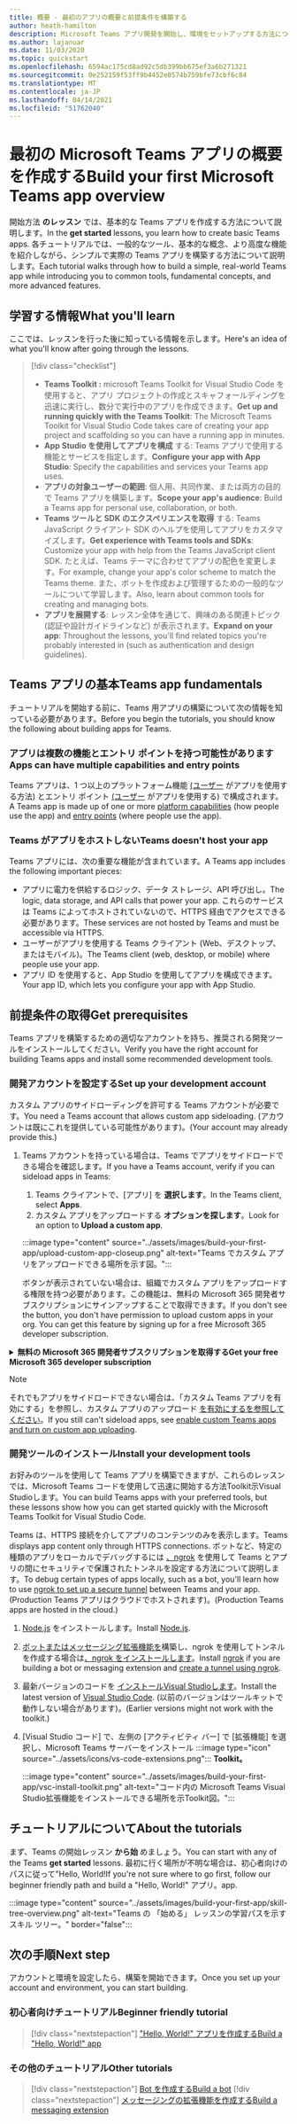 ```yaml
---
title: 概要 - 最初のアプリの概要と前提条件を構築する
author: heath-hamilton
description: Microsoft Teams アプリ開発を開始し、環境をセットアップする方法について説明します。
ms.author: lajanuar
ms.date: 11/03/2020
ms.topic: quickstart
ms.openlocfilehash: 6594ac175cd8ad92c5db399bb675ef3a6b271321
ms.sourcegitcommit: 0e252159f53ff9b4452e0574b759bfe73cbf6c84
ms.translationtype: MT
ms.contentlocale: ja-JP
ms.lasthandoff: 04/14/2021
ms.locfileid: "51762040"
---
```

# <a name="build-your-first-microsoft-teams-app-overview"></a><span data-ttu-id="37b2d-103">最初の Microsoft Teams アプリの概要を作成する</span><span class="sxs-lookup"><span data-stu-id="37b2d-103">Build your first Microsoft Teams app overview</span></span>

<span data-ttu-id="37b2d-104">開始方法 **のレッスン** では、基本的な Teams アプリを作成する方法について説明します。</span><span class="sxs-lookup"><span data-stu-id="37b2d-104">In the **get started** lessons, you learn how to create basic Teams apps.</span></span> <span data-ttu-id="37b2d-105">各チュートリアルでは、一般的なツール、基本的な概念、より高度な機能を紹介しながら、シンプルで実際の Teams アプリを構築する方法について説明します。</span><span class="sxs-lookup"><span data-stu-id="37b2d-105">Each tutorial walks through how to build a simple, real-world Teams app while introducing you to common tools, fundamental concepts, and more advanced features.</span></span>

## <a name="what-youll-learn"></a><span data-ttu-id="37b2d-106">学習する情報</span><span class="sxs-lookup"><span data-stu-id="37b2d-106">What you'll learn</span></span>

<span data-ttu-id="37b2d-107">ここでは、レッスンを行った後に知っている情報を示します。</span><span class="sxs-lookup"><span data-stu-id="37b2d-107">Here's an idea of what you'll know after going through the lessons.</span></span>

> [!div class="checklist"]
  >
  > * <span data-ttu-id="37b2d-108">**Teams Toolkit :** microsoft Teams Toolkit for Visual Studio Code を使用すると、アプリ プロジェクトの作成とスキャフォールディングを迅速に実行し、数分で実行中のアプリを作成できます。</span><span class="sxs-lookup"><span data-stu-id="37b2d-108">**Get up and running quickly with the Teams Toolkit**: The Microsoft Teams Toolkit for Visual Studio Code takes care of creating your app project and scaffolding so you can have a running app in minutes.</span></span>
  > * <span data-ttu-id="37b2d-109">**App Studio を使用してアプリを構成** する: Teams アプリで使用する機能とサービスを指定します。</span><span class="sxs-lookup"><span data-stu-id="37b2d-109">**Configure your app with App Studio**: Specify the capabilities and services your Teams app uses.</span></span>
  > * <span data-ttu-id="37b2d-110">**アプリの対象ユーザーの範囲**: 個人用、共同作業、または両方の目的で Teams アプリを構築します。</span><span class="sxs-lookup"><span data-stu-id="37b2d-110">**Scope your app's audience**: Build a Teams app for personal use, collaboration, or both.</span></span>
> * <span data-ttu-id="37b2d-111">**Teams ツールと SDK のエクスペリエンスを取得** する: Teams JavaScript クライアント SDK のヘルプを使用してアプリをカスタマイズします。</span><span class="sxs-lookup"><span data-stu-id="37b2d-111">**Get experience with Teams tools and SDKs**: Customize your app with help from the Teams JavaScript client SDK.</span></span> <span data-ttu-id="37b2d-112">たとえば、Teams テーマに合わせてアプリの配色を変更します。</span><span class="sxs-lookup"><span data-stu-id="37b2d-112">For example, change your app's color scheme to match the Teams theme.</span></span> <span data-ttu-id="37b2d-113">また、ボットを作成および管理するための一般的なツールについて学習します。</span><span class="sxs-lookup"><span data-stu-id="37b2d-113">Also, learn about common tools for creating and managing bots.</span></span>
  > * <span data-ttu-id="37b2d-114">**アプリを展開する**: レッスン全体を通じて、興味のある関連トピック (認証や設計ガイドラインなど) が表示されます。</span><span class="sxs-lookup"><span data-stu-id="37b2d-114">**Expand on your app**: Throughout the lessons, you'll find related topics you're probably interested in (such as authentication and design guidelines).</span></span>

## <a name="teams-app-fundamentals"></a><span data-ttu-id="37b2d-115">Teams アプリの基本</span><span class="sxs-lookup"><span data-stu-id="37b2d-115">Teams app fundamentals</span></span>

<span data-ttu-id="37b2d-116">チュートリアルを開始する前に、Teams 用アプリの構築について次の情報を知っている必要があります。</span><span class="sxs-lookup"><span data-stu-id="37b2d-116">Before you begin the tutorials, you should know the following about building apps for Teams.</span></span>

### <a name="apps-can-have-multiple-capabilities-and-entry-points"></a><span data-ttu-id="37b2d-117">アプリは複数の機能とエントリ ポイントを持つ可能性があります</span><span class="sxs-lookup"><span data-stu-id="37b2d-117">Apps can have multiple capabilities and entry points</span></span>

<span data-ttu-id="37b2d-118">Teams アプリは、1 つ以上のプラットフォーム機能 [(ユーザー](../concepts/capabilities-overview.md) がアプリを使用する方法) とエントリ ポイント [(ユーザー](../concepts/extensibility-points.md) がアプリを使用する) で構成されます。</span><span class="sxs-lookup"><span data-stu-id="37b2d-118">A Teams app is made up of one or more [platform capabilities](../concepts/capabilities-overview.md) (how people use the app) and [entry points](../concepts/extensibility-points.md) (where people use the app).</span></span>

### <a name="teams-doesnt-host-your-app"></a><span data-ttu-id="37b2d-119">Teams がアプリをホストしない</span><span class="sxs-lookup"><span data-stu-id="37b2d-119">Teams doesn't host your app</span></span>

<span data-ttu-id="37b2d-120">Teams アプリには、次の重要な機能が含まれています。</span><span class="sxs-lookup"><span data-stu-id="37b2d-120">A Teams app includes the following important pieces:</span></span>

* <span data-ttu-id="37b2d-121">アプリに電力を供給するロジック、データ ストレージ、API 呼び出し。</span><span class="sxs-lookup"><span data-stu-id="37b2d-121">The logic, data storage, and API calls that power your app.</span></span> <span data-ttu-id="37b2d-122">これらのサービスは Teams によってホストされていないので、HTTPS 経由でアクセスできる必要があります。</span><span class="sxs-lookup"><span data-stu-id="37b2d-122">These services are not hosted by Teams and must be accessible via HTTPS.</span></span>
* <span data-ttu-id="37b2d-123">ユーザーがアプリを使用する Teams クライアント (Web、デスクトップ、またはモバイル)。</span><span class="sxs-lookup"><span data-stu-id="37b2d-123">The Teams client (web, desktop, or mobile) where people use your app.</span></span>
* <span data-ttu-id="37b2d-124">アプリ ID を使用すると、App Studio を使用してアプリを構成できます。</span><span class="sxs-lookup"><span data-stu-id="37b2d-124">Your app ID, which lets you configure your app with App Studio.</span></span>

## <a name="get-prerequisites"></a><span data-ttu-id="37b2d-125">前提条件の取得</span><span class="sxs-lookup"><span data-stu-id="37b2d-125">Get prerequisites</span></span>

<span data-ttu-id="37b2d-126">Teams アプリを構築するための適切なアカウントを持ち、推奨される開発ツールをインストールしてください。</span><span class="sxs-lookup"><span data-stu-id="37b2d-126">Verify you have the right account for building Teams apps and install some recommended development tools.</span></span>

### <a name="set-up-your-development-account"></a><span data-ttu-id="37b2d-127">開発アカウントを設定する</span><span class="sxs-lookup"><span data-stu-id="37b2d-127">Set up your development account</span></span>

<span data-ttu-id="37b2d-128">カスタム アプリのサイドローディングを許可する Teams アカウントが必要です。</span><span class="sxs-lookup"><span data-stu-id="37b2d-128">You need a Teams account that allows custom app sideloading.</span></span> <span data-ttu-id="37b2d-129">(アカウントは既にこれを提供している可能性があります)。</span><span class="sxs-lookup"><span data-stu-id="37b2d-129">(Your account may already provide this.)</span></span>

1. <span data-ttu-id="37b2d-130">Teams アカウントを持っている場合は、Teams でアプリをサイドロードできる場合を確認します。</span><span class="sxs-lookup"><span data-stu-id="37b2d-130">If you have a Teams account, verify if you can sideload apps in Teams:</span></span>
    1. <span data-ttu-id="37b2d-131">Teams クライアントで、[アプリ] を **選択します**。</span><span class="sxs-lookup"><span data-stu-id="37b2d-131">In the Teams client, select **Apps**.</span></span>
    1. <span data-ttu-id="37b2d-132">カスタム アプリをアップロードする **オプションを探します**。</span><span class="sxs-lookup"><span data-stu-id="37b2d-132">Look for an option to **Upload a custom app**.</span></span>

    :::image type="content" source="../assets/images/build-your-first-app/upload-custom-app-closeup.png" alt-text="Teams でカスタム アプリをアップロードできる場所を示す図。":::
    
    <span data-ttu-id="37b2d-134">ボタンが表示されていない場合は、組織でカスタム アプリをアップロードする権限を持つ必要があります。この機能は、無料の Microsoft 365 開発者サブスクリプションにサインアップすることで取得できます。</span><span class="sxs-lookup"><span data-stu-id="37b2d-134">If you don't see the button, you don't have permission to upload custom apps in your org. You can get this feature by signing up for a free Microsoft 365 developer subscription.</span></span>

<!-- markdownlint-disable MD033 -->
<details>

<summary><span data-ttu-id="37b2d-135"><b>無料の Microsoft 365 開発者サブスクリプションを取得する</b></span><span class="sxs-lookup"><span data-stu-id="37b2d-135"><b>Get your free Microsoft 365 developer subscription</b></span></span></summary>

<span data-ttu-id="37b2d-136">Microsoft 365 開発者プログラムに参加することで、アプリのサイドローディングを許可する無料の Teams テスト アカウントを取得できます。</span><span class="sxs-lookup"><span data-stu-id="37b2d-136">You can get a free Teams test account that allows app sideloading by joining the Microsoft 365 developer program.</span></span> <span data-ttu-id="37b2d-137">(登録プロセスには約 2 分かかります。</span><span class="sxs-lookup"><span data-stu-id="37b2d-137">(The registration process takes approximately two minutes.)</span></span>

1. <span data-ttu-id="37b2d-138">[Microsoft 365 開発者プログラムに移動します](https://developer.microsoft.com/microsoft-365/dev-program)。</span><span class="sxs-lookup"><span data-stu-id="37b2d-138">Go to the [Microsoft 365 developer program](https://developer.microsoft.com/microsoft-365/dev-program).</span></span>
1. <span data-ttu-id="37b2d-139">[今 **すぐ参加] を** 選択し、画面の指示に従います。</span><span class="sxs-lookup"><span data-stu-id="37b2d-139">Select **Join Now** and follow the onscreen instructions.</span></span>
1. <span data-ttu-id="37b2d-140">ようこそ画面にアクセスすると **、[E5 サブスクリプションの設定] を選択します**。</span><span class="sxs-lookup"><span data-stu-id="37b2d-140">When you get to the welcome screen, select **Set up E5 subscription**.</span></span>
1. <span data-ttu-id="37b2d-141">管理者アカウントを設定します。</span><span class="sxs-lookup"><span data-stu-id="37b2d-141">Set up your administrator account.</span></span> <span data-ttu-id="37b2d-142">完了すると、次のような画面が表示されます。</span><span class="sxs-lookup"><span data-stu-id="37b2d-142">Once you finish, you should see a screen like this.</span></span>
:::image type="content" source="../assets/images/build-your-first-app/dev-program-subscription.png" alt-text="Microsoft 365 開発者プログラムにサインアップした後に表示される例。":::
1. <span data-ttu-id="37b2d-144">セットアップした管理者アカウントを使用して Teams にログインします。</span><span class="sxs-lookup"><span data-stu-id="37b2d-144">Log in to Teams using the administrator account you just set up.</span></span>
1. <span data-ttu-id="37b2d-145">[カスタム アプリをアップロードする **] オプションが追加されたのか確認** します。</span><span class="sxs-lookup"><span data-stu-id="37b2d-145">Verify if you now have the **Upload a custom app** option.</span></span>

</details>

> [!Note]
> <span data-ttu-id="37b2d-146">それでもアプリをサイドロードできない場合は、「カスタム Teams アプリを有効にする」を参照し、カスタム アプリのアップロード [を有効にするを参照してください](https://docs.microsoft.com/microsoftteams/platform/concepts/build-and-test/prepare-your-o365-tenant#enable-custom-teams-apps-and-turn-on-custom-app-uploading)。</span><span class="sxs-lookup"><span data-stu-id="37b2d-146">If you still can't sideload apps, see [enable custom Teams apps and turn on custom app uploading](https://docs.microsoft.com/microsoftteams/platform/concepts/build-and-test/prepare-your-o365-tenant#enable-custom-teams-apps-and-turn-on-custom-app-uploading).</span></span>

### <a name="install-your-development-tools"></a><span data-ttu-id="37b2d-147">開発ツールのインストール</span><span class="sxs-lookup"><span data-stu-id="37b2d-147">Install your development tools</span></span>

<span data-ttu-id="37b2d-148">お好みのツールを使用して Teams アプリを構築できますが、これらのレッスンでは、Microsoft Teams コードを使用して迅速に開始する方法Toolkit示Visual Studioします。</span><span class="sxs-lookup"><span data-stu-id="37b2d-148">You can build Teams apps with your preferred tools, but these lessons show how you can get started quickly with the Microsoft Teams Toolkit for Visual Studio Code.</span></span>

<span data-ttu-id="37b2d-149">Teams は、HTTPS 接続を介してアプリのコンテンツのみを表示します。</span><span class="sxs-lookup"><span data-stu-id="37b2d-149">Teams displays app content only through HTTPS connections.</span></span> <span data-ttu-id="37b2d-150">ボットなど、特定の種類のアプリをローカルでデバッグするには [、ngrok](../concepts/build-and-test/debug.md#locally-hosted) を使用して Teams とアプリの間にセキュリティで保護されたトンネルを設定する方法について説明します。</span><span class="sxs-lookup"><span data-stu-id="37b2d-150">To debug certain types of apps locally, such as a bot, you'll learn how to use [ngrok to set up a secure tunnel](../concepts/build-and-test/debug.md#locally-hosted) between Teams and your app.</span></span> <span data-ttu-id="37b2d-151">(Production Teams アプリはクラウドでホストされます)。</span><span class="sxs-lookup"><span data-stu-id="37b2d-151">(Production Teams apps are hosted in the cloud.)</span></span>

1. <span data-ttu-id="37b2d-152">[Node.js](https://nodejs.org/en/) をインストールします。</span><span class="sxs-lookup"><span data-stu-id="37b2d-152">Install [Node.js](https://nodejs.org/en/).</span></span>
1. <span data-ttu-id="37b2d-153">[ボットまたはメッセージング拡張機能を](https://ngrok.com/download)構築し、ngrok を使用してトンネルを作成する場合は[、ngrok をインストールします](https://docs.microsoft.com/microsoftteams/platform/tutorials/get-started-dotnet-app-studio#tunnel-using-ngrok)。</span><span class="sxs-lookup"><span data-stu-id="37b2d-153">Install [ngrok](https://ngrok.com/download) if you are building a bot or messaging extension and [create a tunnel using ngrok](https://docs.microsoft.com/microsoftteams/platform/tutorials/get-started-dotnet-app-studio#tunnel-using-ngrok).</span></span>
1. <span data-ttu-id="37b2d-154">最新バージョンのコードを [インストールVisual Studioします](https://code.visualstudio.com/download)。</span><span class="sxs-lookup"><span data-stu-id="37b2d-154">Install the latest version of [Visual Studio Code](https://code.visualstudio.com/download).</span></span> <span data-ttu-id="37b2d-155">(以前のバージョンはツールキットで動作しない場合があります)。</span><span class="sxs-lookup"><span data-stu-id="37b2d-155">(Earlier versions might not work with the toolkit.)</span></span>
1. [Visual Studio コード] で、左側の [アクティビティ バー] で [拡張機能] を選択し、Microsoft Teams サーバーをインストール :::image type="icon" source="../assets/icons/vs-code-extensions.png"::: **Toolkit。**

    :::image type="content" source="../assets/images/build-your-first-app/vsc-install-toolkit.png" alt-text="コード内の Microsoft Teams Visual Studio拡張機能をインストールできる場所を示Toolkit図。":::

## <a name="about-the-tutorials"></a><span data-ttu-id="37b2d-158">チュートリアルについて</span><span class="sxs-lookup"><span data-stu-id="37b2d-158">About the tutorials</span></span>

<span data-ttu-id="37b2d-159">まず、Teams の開始レッスン **から始** めましょう。</span><span class="sxs-lookup"><span data-stu-id="37b2d-159">You can start with any of the Teams **get started** lessons.</span></span> <span data-ttu-id="37b2d-160">最初に行く場所が不明な場合は、初心者向けのパスに従って"Hello, World!</span><span class="sxs-lookup"><span data-stu-id="37b2d-160">If you're not sure where to go first, follow our beginner friendly path and build a "Hello, World!"</span></span> <span data-ttu-id="37b2d-161">アプリ。</span><span class="sxs-lookup"><span data-stu-id="37b2d-161">app.</span></span>

:::image type="content" source="../assets/images/build-your-first-app/skill-tree-overview.png" alt-text="Teams の 「始める」 レッスンの学習パスを示すスキル ツリー。" border="false":::

## <a name="next-step"></a><span data-ttu-id="37b2d-163">次の手順</span><span class="sxs-lookup"><span data-stu-id="37b2d-163">Next step</span></span>

<span data-ttu-id="37b2d-164">アカウントと環境を設定したら、構築を開始できます。</span><span class="sxs-lookup"><span data-stu-id="37b2d-164">Once you set up your account and environment, you can start building.</span></span>

### <a name="beginner-friendly-tutorial"></a><span data-ttu-id="37b2d-165">初心者向けチュートリアル</span><span class="sxs-lookup"><span data-stu-id="37b2d-165">Beginner friendly tutorial</span></span>

> [!div class="nextstepaction"]
> [<span data-ttu-id="37b2d-166">"Hello, World!" アプリを作成する</span><span class="sxs-lookup"><span data-stu-id="37b2d-166">Build a "Hello, World!" app</span></span>](../build-your-first-app/build-and-run.md)

### <a name="other-tutorials"></a><span data-ttu-id="37b2d-167">その他のチュートリアル</span><span class="sxs-lookup"><span data-stu-id="37b2d-167">Other tutorials</span></span>

> [!div class="nextstepaction"]
> [<span data-ttu-id="37b2d-168">Bot を作成する</span><span class="sxs-lookup"><span data-stu-id="37b2d-168">Build a bot</span></span>](../build-your-first-app/build-bot.md)
> [!div class="nextstepaction"]
> [<span data-ttu-id="37b2d-169">メッセージングの拡張機能を作成する</span><span class="sxs-lookup"><span data-stu-id="37b2d-169">Build a messaging extension</span></span>](../build-your-first-app/build-messaging-extension.md)
